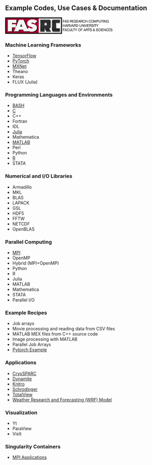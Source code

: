 ## Example Codes, Use Cases & Documentation

<img src="Images/rc-logo-text_2017-88.png" alt="PyTorch-logo" width="350"/>


### Machine Learning Frameworks

* [TensorFlow](AI/TensorFlow)
* [PyTorch](AI/PyTorch)
* [MXNet](AI/MXNet)
* Theano
* Keras
* FLUX (Julia)  

### Programming Languages and Environments
    
* [BASH](Languages/BASH)
* [C](Languages/C)  
* C++  
* Fortran  
* IDL  
* [Julia](Languages/Julia)  
* Mathematica  
* [MATLAB](Languages/MATLAB)  
* Perl  
* Python
* [R](Languages/R)  
* STATA

### Numerical and I/O Libraries
   
* Armadillo
* MKL
* BLAS
* LAPACK
* GSL
* HDF5
* FFTW
* NETCDF
* OpenBLAS

### Parallel Computing

* [MPI](Parallel_Computing/MPI)
* OpenMP
* Hybrid (MPI+OpenMP)
* Python
* R
* Julia
* MATLAB
* Mathematica
* STATA
* Parallel I/O

### Example Recipes

* Job arrays
* Movie processing and reading data from CSV files
* MATLAB MEX files from C++ source code
* Image processing with MATLAB 
* Parallel Job Arrays
* [Pytorch Example](Example_Recipes/pytorch)

### Applications

* [CryoSPARC](Applications/CryoSPARC)
* [Dynamite](Applications/Dynamite)
* [Knitro](Applications/Knitro)
* [Schrodinger](Applications/Schrodinger)
* [TotalView](Applications/TotalView)
* [Weather Research and Forecasting (WRF) Model](Applications/WRF_Model)

### Visualization

* Yt
* ParaView
* VisIt

### Singularity Containers

* [MPI Applications](Singularity_Containers/MPI_Apps)
